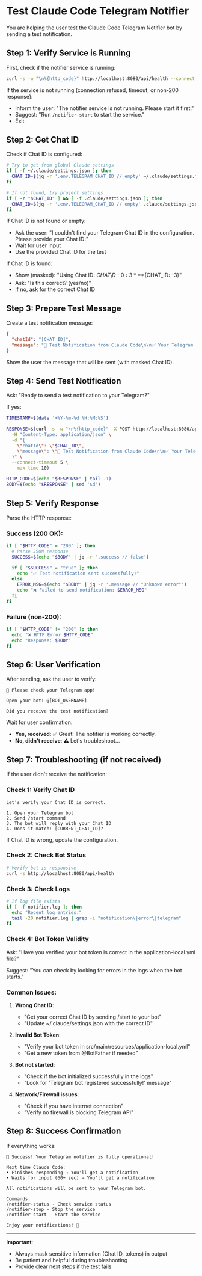 # Test Claude Code Telegram Notifier

You are helping the user test the Claude Code Telegram Notifier bot by sending a test notification.

## Step 1: Verify Service is Running

First, check if the notifier service is running:

```bash
curl -s -w "\n%{http_code}" http://localhost:8080/api/health --connect-timeout 2
```

If the service is not running (connection refused, timeout, or non-200 response):
- Inform the user: "The notifier service is not running. Please start it first."
- Suggest: "Run `/notifier-start` to start the service."
- Exit

## Step 2: Get Chat ID

Check if Chat ID is configured:

```bash
# Try to get from global Claude settings
if [ -f ~/.claude/settings.json ]; then
  CHAT_ID=$(jq -r '.env.TELEGRAM_CHAT_ID // empty' ~/.claude/settings.json 2>/dev/null)
fi

# If not found, try project settings
if [ -z "$CHAT_ID" ] && [ -f .claude/settings.json ]; then
  CHAT_ID=$(jq -r '.env.TELEGRAM_CHAT_ID // empty' .claude/settings.json 2>/dev/null)
fi
```

If Chat ID is not found or empty:
- Ask the user: "I couldn't find your Telegram Chat ID in the configuration. Please provide your Chat ID:"
- Wait for user input
- Use the provided Chat ID for the test

If Chat ID is found:
- Show (masked): "Using Chat ID: ${CHAT_ID:0:3}***${CHAT_ID: -3}"
- Ask: "Is this correct? (yes/no)"
- If no, ask for the correct Chat ID

## Step 3: Prepare Test Message

Create a test notification message:

```json
{
  "chatId": "[CHAT_ID]",
  "message": "🧪 Test Notification from Claude Code\n\n✅ Your Telegram notifier is working correctly!\n\n⏰ Test sent at: [TIMESTAMP]\n\nYou will receive notifications when:\n• Claude Code finishes a session (Stop hook)\n• Claude Code is waiting for your input (Notification hook)\n\n🤖 Claude Code Telegram Notifier"
}
```

Show the user the message that will be sent (with masked Chat ID).

## Step 4: Send Test Notification

Ask: "Ready to send a test notification to your Telegram?"

If yes:

```bash
TIMESTAMP=$(date '+%Y-%m-%d %H:%M:%S')

RESPONSE=$(curl -s -w "\n%{http_code}" -X POST http://localhost:8080/api/notify \
  -H "Content-Type: application/json" \
  -d "{
    \"chatId\": \"$CHAT_ID\",
    \"message\": \"🧪 Test Notification from Claude Code\n\n✅ Your Telegram notifier is working correctly!\n\n⏰ Test sent at: $TIMESTAMP\n\nYou will receive notifications when:\n• Claude Code finishes a session (Stop hook)\n• Claude Code is waiting for your input (Notification hook)\n\n🤖 Claude Code Telegram Notifier\"
  }" \
  --connect-timeout 5 \
  --max-time 10)

HTTP_CODE=$(echo "$RESPONSE" | tail -1)
BODY=$(echo "$RESPONSE" | sed '$d')
```

## Step 5: Verify Response

Parse the HTTP response:

### Success (200 OK):
```bash
if [ "$HTTP_CODE" = "200" ]; then
  # Parse JSON response
  SUCCESS=$(echo "$BODY" | jq -r '.success // false')

  if [ "$SUCCESS" = "true" ]; then
    echo "✅ Test notification sent successfully!"
  else
    ERROR_MSG=$(echo "$BODY" | jq -r '.message // "Unknown error"')
    echo "❌ Failed to send notification: $ERROR_MSG"
  fi
fi
```

### Failure (non-200):
```bash
if [ "$HTTP_CODE" != "200" ]; then
  echo "❌ HTTP Error $HTTP_CODE"
  echo "Response: $BODY"
fi
```

## Step 6: User Verification

After sending, ask the user to verify:

```
📱 Please check your Telegram app!

Open your bot: @[BOT_USERNAME]

Did you receive the test notification?
```

Wait for user confirmation:
- **Yes, received**: ✅ Great! The notifier is working correctly.
- **No, didn't receive**: ⚠️ Let's troubleshoot...

## Step 7: Troubleshooting (if not received)

If the user didn't receive the notification:

### Check 1: Verify Chat ID
```
Let's verify your Chat ID is correct.

1. Open your Telegram bot
2. Send /start command
3. The bot will reply with your Chat ID
4. Does it match: [CURRENT_CHAT_ID]?
```

If Chat ID is wrong, update the configuration.

### Check 2: Check Bot Status
```bash
# Verify bot is responsive
curl -s http://localhost:8080/api/health
```

### Check 3: Check Logs
```bash
# If log file exists
if [ -f notifier.log ]; then
  echo "Recent log entries:"
  tail -20 notifier.log | grep -i "notification\|error\|telegram"
fi
```

### Check 4: Bot Token Validity
Ask: "Have you verified your bot token is correct in the application-local.yml file?"

Suggest: "You can check by looking for errors in the logs when the bot starts."

### Common Issues:

1. **Wrong Chat ID**:
   - "Get your correct Chat ID by sending /start to your bot"
   - "Update ~/.claude/settings.json with the correct ID"

2. **Invalid Bot Token**:
   - "Verify your bot token in src/main/resources/application-local.yml"
   - "Get a new token from @BotFather if needed"

3. **Bot not started**:
   - "Check if the bot initialized successfully in the logs"
   - "Look for 'Telegram bot registered successfully!' message"

4. **Network/Firewall issues**:
   - "Check if you have internet connection"
   - "Verify no firewall is blocking Telegram API"

## Step 8: Success Confirmation

If everything works:

```
🎉 Success! Your Telegram notifier is fully operational!

Next time Claude Code:
• Finishes responding → You'll get a notification
• Waits for input (60+ sec) → You'll get a notification

All notifications will be sent to your Telegram bot.

Commands:
/notifier-status - Check service status
/notifier-stop - Stop the service
/notifier-start - Start the service

Enjoy your notifications! 🚀
```

---

**Important**:
- Always mask sensitive information (Chat ID, tokens) in output
- Be patient and helpful during troubleshooting
- Provide clear next steps if the test fails